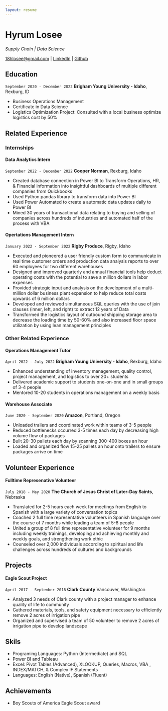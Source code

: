 ```yaml
---
layout: resume
---
```

# Hyrum Losee
*Supply Chain | Data Science* 

<div id="webaddress">
<a href="18hlosee@gmail.com">18hlosee@gmail.com</a>
| <a href="https://www.linkedin.com/in/hyrum-losee/">LinkedIn</a>
| <a href="https://github.com/hlosee/">Github</a>
</div>

<!-- https://www.monique.tech/the-art-of-markdown -->


## Education

`September 2020 - December 2022`
__Brigham Young University - Idaho__, Rexburg, ID

- Business Operations Management
- Certificate in Data Science
- Logistics Optimization Project: Consulted with a local business optimize logistics cost by 50%


## Related Experience

### Internships

#### Data Analytics Intern
`September 2022 - December 2022`
__Cooper Norman__, Rexburg, Idaho

- Created database connection in Power BI to Transform Operations, HR, & Financial information into insightful dashboards of multiple different companies from Quickbooks
- Used Python pandas library to transform data into Power BI
- Used Power Automated to create a automatic data updates daily to Power BI
- Mined 30 years of transactional data relating to buying and selling of companies across hundreds of industries and automated half of 
the process with VBA

#### Opertations Management Intern
`January 2022 - September 2022`
__Rigby Produce__, Rigby, Idaho

- Executed and pioneered a user friendly custom form to communicate in real time customer orders and production data analysis reports 
to over 60 employees for two different warehouses
- Designed and improved quarterly and annual financial tools help deduct operating costs with the potential to save a million dollars in 
labor expenses
- Provided strategic input and analysis on the development of a multi-million dollar business plant expansion to help reduce total costs 
upwards of 6 million dollars
- Developed and reviewed simultaneous SQL queries with the use of join clauses (inner, left, and right) to extract 12 years of Data
- Transformed the logistics layout of outbound shipping storage area to decrease the loading time by 50-60% and also increased floor 
space utilization by using lean management principles

### Other Related Experience

#### Operations Management Tutor

`April 2022 - July 2022`
__Brigham Young University - Idaho__, Rexburg, Idaho

- Enhanced understanding of inventory management, quality control, project management, and logistics to over 20+ students
- Delivered academic support to students one-on-one and in small groups of 3-4 people
- Mentored 10-20 students in operations management on a weekly basis

#### Warehouse Associate
`June 2020 - September 2020`
__Amazon__, Portland, Oregon

- Unloaded trailers and coordinated work within teams of 3-5 people
- Reduced bottlenecks occurred 3-5 times each day by decreasing high volume flow of packages
- Built 20-30 pallets each day by scanning 300-400 boxes an hour
- Loaded and organized flow 15-25 pallets an hour onto trailers to ensure packages arrive on time

## Volunteer Experience

#### Fulltime Represenative Volunteer

`July 2018 - May 2020`
__The Church of Jesus Christ of Later-Day Saints__, Nebraska

- Translated for 2-5 hours each week for meetings from English to Spanish with a large variety of conversation topics
- Coached 2 full time representative volunteers in Spanish language over the course of 7 months while leading a team of 5-8 people
- United a group of 8 full time representative volunteer for 9 months including weekly trainings, developing and achieving monthly and 
weekly goals, and strengthening work ethic
- Counseled over 2,000 individuals according to spiritual and life challenges across hundreds of cultures and backgrounds

## Projects 

#### Eagle Scout Project

`April 2017 - September 2018`
__Clark County__ Vancouver, Washington

- Analyzed 3 needs of Clark county with a project manager to enhance quality of life to community
- Gathered materials, tools, and safety equipment necessary to efficiently remove 2 acres of irrigation pipe
- Organized and supervised a team of 50 volunteer to remove 2 acres of irrigation pipe to develop landscape

## Skils

-  Programing Languages: Python (Intermediate) and SQL
- Power BI and Tableau
- Excel: Pivot Tables (Advanced), XLOOKUP, Queries, Macros, VBA , INDEX/MATCH, & Complex IF Statements
- Languages: English (Native), Spanish (Fluent)

## Achievements

- Boy Scouts of America Eagle Scout award

<!-- ### Footer

Last updated: May 2013 -->


